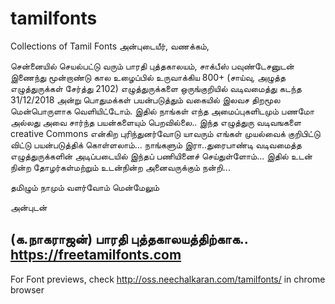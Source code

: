 # tamilfonts
Collections of Tamil Fonts
அன்புடையீர், வணக்கம்,

சென்னையில் செயல்பட்டு வரும் பாரதி புத்தகாலயம், சாக்பீஸ் பவுண்டேசனுடன் இணைந்து    மூன்றாண்டு கால உழைப்பில் உருவாக்கிய 800+ (சாய்வு, அழுத்த எழுத்துருக்கள் சேர்த்து 2102) எழுத்துருக்களை ஒருங்குறியில் வடிவமைத்து கடந்த 31/12/2018 அன்று பொதுமக்கள் பயன்படுத்தும் வகையில் இலவச திறமூல மென்பொருளாக வெளியிட்டோம். இதில் நாங்கள் எந்த அமைப்புகளிடமும் பணமோ அல்லது அவை சார்ந்த பயன்களையும் பெறவில்லை.. இந்த எழுத்துரு வடிவஙகளை creative Commons என்கிற புரிந்துனர்வோடு யாவரும் எங்கள் முயல்வைக் குறிபிட்டு விட்டு பயன்படுத்திக் கொள்ளலாம்... நாங்களும் இரா..துரைபாண்டி வடிவமைத்த எழுத்துருக்களின் அடிப்படையில் இந்தப் பணியினைச் செய்துள்ளோம்...
இதில் உடன் நின்ற  தோழர்கள்மற்றும் உடன்நின்ற அனைவருக்கும் நன்றி... 

தமிழும் நாமும் வளர்வோம் மென்மேலும்

அன்புடன்

(க.நாகராஜன்)
பாரதி புத்தகாலயத்திற்காக..
https://freetamilfonts.com
-----------------------------
For Font previews, check http://oss.neechalkaran.com/tamilfonts/ in chrome browser